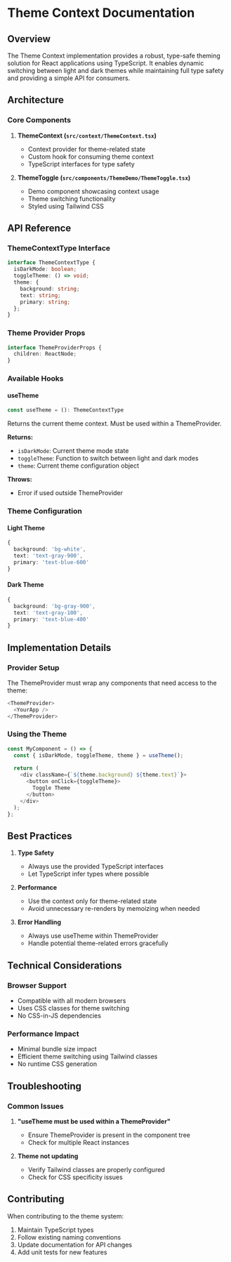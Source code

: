 # Theme Context Documentation

## Overview
The Theme Context implementation provides a robust, type-safe theming solution for React applications using TypeScript. It enables dynamic switching between light and dark themes while maintaining full type safety and providing a simple API for consumers.

## Architecture

### Core Components
1. **ThemeContext (`src/context/ThemeContext.tsx`)**
   - Context provider for theme-related state
   - Custom hook for consuming theme context
   - TypeScript interfaces for type safety

2. **ThemeToggle (`src/components/ThemeDemo/ThemeToggle.tsx`)**
   - Demo component showcasing context usage
   - Theme switching functionality
   - Styled using Tailwind CSS

## API Reference

### ThemeContextType Interface
```typescript
interface ThemeContextType {
  isDarkMode: boolean;
  toggleTheme: () => void;
  theme: {
    background: string;
    text: string;
    primary: string;
  };
}
```

### Theme Provider Props
```typescript
interface ThemeProviderProps {
  children: ReactNode;
}
```

### Available Hooks

#### useTheme
```typescript
const useTheme = (): ThemeContextType
```
Returns the current theme context. Must be used within a ThemeProvider.

**Returns:**
- `isDarkMode`: Current theme mode state
- `toggleTheme`: Function to switch between light and dark modes
- `theme`: Current theme configuration object

**Throws:**
- Error if used outside ThemeProvider

### Theme Configuration

#### Light Theme
```typescript
{
  background: 'bg-white',
  text: 'text-gray-900',
  primary: 'text-blue-600'
}
```

#### Dark Theme
```typescript
{
  background: 'bg-gray-900',
  text: 'text-gray-100',
  primary: 'text-blue-400'
}
```

## Implementation Details

### Provider Setup
The ThemeProvider must wrap any components that need access to the theme:

```typescript
<ThemeProvider>
  <YourApp />
</ThemeProvider>
```

### Using the Theme
```typescript
const MyComponent = () => {
  const { isDarkMode, toggleTheme, theme } = useTheme();
  
  return (
    <div className={`${theme.background} ${theme.text}`}>
      <button onClick={toggleTheme}>
        Toggle Theme
      </button>
    </div>
  );
};
```

## Best Practices

1. **Type Safety**
   - Always use the provided TypeScript interfaces
   - Let TypeScript infer types where possible

2. **Performance**
   - Use the context only for theme-related state
   - Avoid unnecessary re-renders by memoizing when needed

3. **Error Handling**
   - Always use useTheme within ThemeProvider
   - Handle potential theme-related errors gracefully

## Technical Considerations

### Browser Support
- Compatible with all modern browsers
- Uses CSS classes for theme switching
- No CSS-in-JS dependencies

### Performance Impact
- Minimal bundle size impact
- Efficient theme switching using Tailwind classes
- No runtime CSS generation

## Troubleshooting

### Common Issues

1. **"useTheme must be used within a ThemeProvider"**
   - Ensure ThemeProvider is present in the component tree
   - Check for multiple React instances

2. **Theme not updating**
   - Verify Tailwind classes are properly configured
   - Check for CSS specificity issues

## Contributing
When contributing to the theme system:

1. Maintain TypeScript types
2. Follow existing naming conventions
3. Update documentation for API changes
4. Add unit tests for new features
